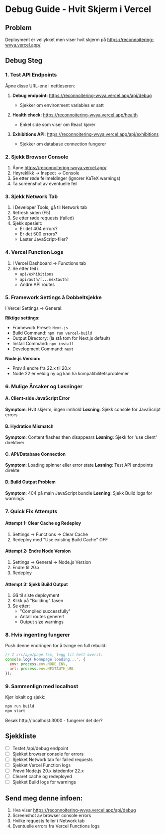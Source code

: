 # Debug Guide - Hvit Skjerm i Vercel

## Problem
Deployment er vellykket men viser hvit skjerm på https://reconnoitering-wvya.vercel.app/

## Debug Steg

### 1. Test API Endpoints
Åpne disse URL-ene i nettleseren:

1. **Debug endpoint**: https://reconnoitering-wvya.vercel.app/api/debug
   - Sjekker om environment variables er satt

2. **Health check**: https://reconnoitering-wvya.vercel.app/health
   - Enkel side som viser om React kjører

3. **Exhibitions API**: https://reconnoitering-wvya.vercel.app/api/exhibitions
   - Sjekker om database connection fungerer

### 2. Sjekk Browser Console
1. Åpne https://reconnoitering-wvya.vercel.app/
2. Høyreklikk → Inspect → Console
3. Se etter røde feilmeldinger (ignorer KaTeX warnings)
4. Ta screenshot av eventuelle feil

### 3. Sjekk Network Tab
1. I Developer Tools, gå til Network tab
2. Refresh siden (F5)
3. Se etter røde requests (failed)
4. Sjekk spesielt:
   - Er det 404 errors?
   - Er det 500 errors?
   - Laster JavaScript-filer?

### 4. Vercel Function Logs
1. I Vercel Dashboard → Functions tab
2. Se etter feil i:
   - `api/exhibitions`
   - `api/auth/[...nextauth]`
   - Andre API routes

### 5. Framework Settings å Dobbeltsjekke

I Vercel Settings → General:

**Riktige settings:**
- Framework Preset: `Next.js`
- Build Command: `npm run vercel-build`
- Output Directory: (la stå tom for Next.js default)
- Install Command: `npm install`
- Development Command: `next`

**Node.js Version:**
- Prøv å endre fra 22.x til 20.x
- Node 22 er veldig ny og kan ha kompatibilitetsproblemer

### 6. Mulige Årsaker og Løsninger

#### A. Client-side JavaScript Error
**Symptom**: Hvit skjerm, ingen innhold
**Løsning**: Sjekk console for JavaScript errors

#### B. Hydration Mismatch
**Symptom**: Content flashes then disappears
**Løsning**: Sjekk for 'use client' direktiver

#### C. API/Database Connection
**Symptom**: Loading spinner eller error state
**Løsning**: Test API endpoints direkte

#### D. Build Output Problem
**Symptom**: 404 på main JavaScript bundle
**Løsning**: Sjekk Build logs for warnings

### 7. Quick Fix Attempts

#### Attempt 1: Clear Cache og Redeploy
1. Settings → Functions → Clear Cache
2. Redeploy med "Use existing Build Cache" OFF

#### Attempt 2: Endre Node Version
1. Settings → General → Node.js Version
2. Endre til 20.x
3. Redeploy

#### Attempt 3: Sjekk Build Output
1. Gå til siste deployment
2. Klikk på "Building" fasen
3. Se etter:
   - "Compiled successfully"
   - Antall routes generert
   - Output size warnings

### 8. Hvis ingenting fungerer

Push denne endringen for å tvinge en full rebuild:

```javascript
// I src/app/page.tsx, legg til helt øverst:
console.log('Homepage loading...', {
  env: process.env.NODE_ENV,
  url: process.env.NEXTAUTH_URL
});
```

### 9. Sammenlign med localhost

Kjør lokalt og sjekk:
```bash
npm run build
npm start
```

Besøk http://localhost:3000 - fungerer det der?

## Sjekkliste

- [ ] Testet /api/debug endpoint
- [ ] Sjekket browser console for errors
- [ ] Sjekket Network tab for failed requests
- [ ] Sjekket Vercel Function logs
- [ ] Prøvd Node.js 20.x istedenfor 22.x
- [ ] Clearet cache og redeployed
- [ ] Sjekket Build logs for warnings

## Send meg denne infoen:

1. Hva viser https://reconnoitering-wvya.vercel.app/api/debug
2. Screenshot av browser console errors
3. Hvilke requests feiler i Network tab
4. Eventuelle errors fra Vercel Functions logs